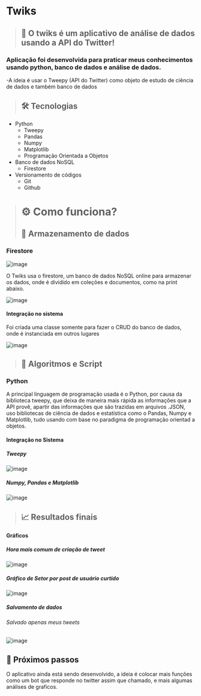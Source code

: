 # Twiks


>## 📱 O twiks é um aplicativo de análise de dados usando a API do Twitter!

### Aplicação foi desenvolvida para praticar meus conhecimentos usando python, banco de dados e análise de dados.

-A ideia é usar o Tweepy (API do Twitter) como objeto de estudo de ciência de dados e também banco de dados

>## 🛠 Tecnologias

- Python
  - Tweepy
  - Pandas
  - Numpy
  - Matplotlib
  - Programação Orientada a Objetos
- Banco de dados NoSQL
  - Firestore
- Versionamento de códigos
  - Git
  - Github

># ⚙️ Como funciona?
>## 📁 Armazenamento de dados

### Firestore

![image](https://user-images.githubusercontent.com/84272231/205072064-b7ce7b3b-85a3-455b-b0a4-d9f913dfdfe4.png)

O Twiks usa o firestore, um banco de dados NoSQL online para armazenar os dados, onde é dividido em coleções e documentos, como na print abaixo.

![image](https://user-images.githubusercontent.com/84272231/205071712-eb99e546-fc20-4370-be00-781827a804b8.png)

#### Integração no sistema

Foi criada uma classe somente para fazer o CRUD do banco de dados, onde é instanciada em outros lugares

![image](https://user-images.githubusercontent.com/84272231/205072426-ca5aa514-19ac-41f7-aa04-39489006a42b.png)

>## 📜 Algoritmos e Script

### Python

A principal linguagem de programação usada é o Python, por causa da biblioteca tweepy, que deixa de maneira mais rápida as informações que a API provê, apartir das informações que são trazidas em arquivos .JSON, uso bibliotecas de ciência de dados e estatística como o Pandas, Numpy e Matplotlib, tudo usando com base no paradigma de programação orientad a objetos.

#### Integração no Sistema

##### Tweepy
![image](https://user-images.githubusercontent.com/84272231/205073563-bc695377-a2b8-4666-8c88-99ee5c18baea.png)

##### Numpy, Pandas e Matplotlib
![image](https://user-images.githubusercontent.com/84272231/205073694-557cfc37-346f-4786-9b34-548d7b7548ce.png)

>## 📈 Resultados finais

#### Gráficos
##### Hora mais comum de criação de tweet
![image](https://user-images.githubusercontent.com/84272231/205073915-f99df44d-9549-4c7c-aa9e-cc74d18a6ebe.png)

##### Gráfico de Setor por post de usuário curtido
![image](https://user-images.githubusercontent.com/84272231/205074196-ff6b0ed8-9ca5-402b-888d-9773b1f4fa4a.png)

##### Salvamento de dados
###### Salvado apenas meus tweets
![image](https://user-images.githubusercontent.com/84272231/205074305-a8452dec-8b09-4880-9510-ab6e18fb6467.png)


## 🔮 Próximos passos
O aplicativo ainda está sendo desenvolvido, a ideia é colocar mais funções como um bot que responde no twitter assim que chamado, e mais algumas análises de graficos.
